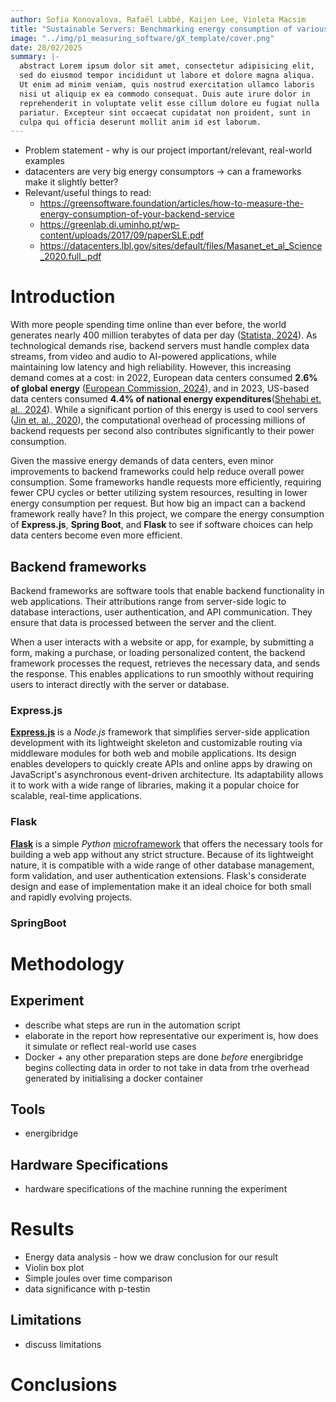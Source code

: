 ```yaml
---
author: Sofia Konovalova, Rafaël Labbé, Kaijen Lee, Violeta Macsim
title: "Sustainable Servers: Benchmarking energy consumption of various backend frameworks"
image: "../img/p1_measuring_software/gX_template/cover.png"
date: 28/02/2025
summary: |-
  abstract Lorem ipsum dolor sit amet, consectetur adipisicing elit,
  sed do eiusmod tempor incididunt ut labore et dolore magna aliqua.
  Ut enim ad minim veniam, quis nostrud exercitation ullamco laboris
  nisi ut aliquip ex ea commodo consequat. Duis aute irure dolor in 
  reprehenderit in voluptate velit esse cillum dolore eu fugiat nulla
  pariatur. Excepteur sint occaecat cupidatat non proident, sunt in
  culpa qui officia deserunt mollit anim id est laborum.
---
```


- Problem statement - why is our project important/relevant, real-world examples
- datacenters are very big energy consumptors -> can a frameworks make it slightly better?
- Relevant/useful things to read:
  - https://greensoftware.foundation/articles/how-to-measure-the-energy-consumption-of-your-backend-service
  - https://greenlab.di.uminho.pt/wp-content/uploads/2017/09/paperSLE.pdf
  - https://datacenters.lbl.gov/sites/default/files/Masanet_et_al_Science_2020.full_.pdf

# Introduction

With more people spending time online than ever before, the world generates nearly 400 million terabytes of data per day ([Statista, 2024](https://www.statista.com/statistics/871513/worldwide-data-created/)). As technological demands rise, backend servers must handle complex data streams, from video and audio to AI-powered applications, while maintaining low latency and high reliability. However, this increasing demand comes at a cost: in 2022, European data centers consumed **2.6% of global energy** ([European Commission, 2024](https://publications.jrc.ec.europa.eu/repository/handle/JRC135926)), and in 2023, US-based data centers consumed **4.4% of national energy expenditures**([Shehabi et. al., 2024](https://eta-publications.lbl.gov/sites/default/files/2024-12/lbnl-2024-united-states-data-center-energy-usage-report.pdf)). While a significant portion of this energy is used to cool servers  ([Jin et. al., 2020](https://www.sciencedirect.com/science/article/abs/pii/S0306261920303184)), the computational overhead of processing millions of backend requests per second also contributes significantly to their power consumption.

Given the massive energy demands of data centers, even minor improvements to backend frameworks could help reduce overall power consumption. Some frameworks handle requests more efficiently, requiring fewer CPU cycles or better utilizing system resources, resulting in lower energy consumption per request. But how big an impact can a backend framework really have? In this project, we compare the energy consumption of **Express.js**, **Spring Boot**, and **Flask** to see if software choices can help data centers become even more efficient.

## Backend frameworks
Backend frameworks are software tools that enable backend functionality in web applications. Their attributions range from server-side logic to database interactions, user authentication, and API communication. They ensure that data is processed between the server and the client.

When a user interacts with a website or app, for example, by submitting a form, making a purchase, or loading personalized content, the backend framework processes the request, retrieves the necessary data, and sends the response. This enables applications to run smoothly without requiring users to interact directly with the server or database.

### Express.js
**[Express.js](https://expressjs.com/)** is a _Node.js_ framework that simplifies server-side application development with its lightweight skeleton and customizable routing via middleware modules for both web and mobile applications. Its design enables developers to quickly create APIs and online apps by drawing on JavaScript's asynchronous event-driven architecture. Its adaptability allows it to work with a wide range of libraries, making it a popular choice for scalable, real-time applications.

### Flask
**[Flask](https://flask.palletsprojects.com/en/latest/)** is a simple _Python_ [microframework](https://medium.com/codex/what-are-microframeworks-best-ones-you-should-consider-using-f77eacc44dcb#9873) that offers the necessary tools for building a web app without any strict structure. Because of its lightweight nature, it is compatible with a wide range of other database management, form validation, and user authentication extensions. Flask's considerate design and ease of implementation make it an ideal choice for both small and rapidly evolving projects. 

### SpringBoot

# Methodology

## Experiment
- describe what steps are run in the automation script
- elaborate in the report how representative our experiment is, how does it simulate or reflect real-world use cases
- Docker + any other preparation steps are done _before_ energibridge begins collecting data in order to not take in data from trhe overhead generated by initialising a docker container

## Tools
- energibridge

## Hardware Specifications
- hardware specifications of the machine running the experiment

# Results
- Energy data analysis - how we draw conclusion for our result
- Violin box plot
- Simple joules over time comparison
- data significance with p-testin

## Limitations
- discuss limitations

# Conclusions


